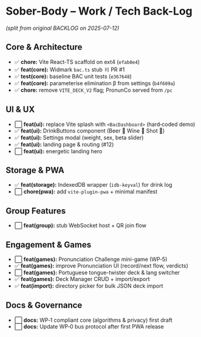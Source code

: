 # Sober-Body – Work / Tech Back-Log
*(split from original BACKLOG on 2025-07-12)*

## Core & Architecture

* ✅ **chore:** Vite React‑TS scaffold on ext4 (`efab0e4`)
* ✅ **feat(core):** Widmark `bac.ts` stub 〣 PR #1
* ✅ **test(core):** baseline BAC unit tests (`e367648`)
* ✅ **feat(core):** parameterise elimination β from settings (`b4f609a`)
* ✅ **chore:** remove `VITE_DECK_V2` flag; PronunCo served from `/pc`

## UI & UX

* ⬜ **feat(ui):** replace Vite splash with `<BacDashboard>` (hard‑coded demo)
* ✅ **feat(ui):** DrinkButtons component (Beer 🍺 Wine 🍷 Shot 🥃)
* ✅ **feat(ui):** Settings modal (weight, sex, beta slider)
* ✅ **feat(ui):** landing page & routing (#12)
* ⬜ **feat(ui):** energetic landing hero

## Storage & PWA

* ✅ **feat(storage):** IndexedDB wrapper (`idb-keyval`) for drink log
* ⬜ **chore(pwa):** add `vite-plugin-pwa` + minimal manifest

## Group Features

* ⬜ **feat(group):** stub WebSocket host + QR join flow

## Engagement & Games

* ⬜ **feat(games):** Pronunciation Challenge mini-game (WP‑5)
* ✅ **feat(games):** improve Pronunciation UI (record/next flow, verdicts)
* ⬜ **feat(games):** Portuguese tongue-twister deck & lang switcher
* ✅ **feat(games):** Deck Manager CRUD + import/export
* ✅ **feat(import):** directory picker for bulk JSON deck import

## Docs & Governance

* ⬜ **docs:** WP‑1 compliant core (algorithms & privacy) first draft
* ⬜ **docs:** Update WP‑0 bus protocol after first PWA release

